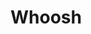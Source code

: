 # Whoosh

[//]:<[![Top Langs](https://github-readme-stats.vercel.app/api/top-langs/?username=VishankSingh&show_icons=true&theme=buefy&layout=compact&langs_count=8&hide=Makefile,html,css,latex,tex&exclude_repo=)](https://github.com/VishankSingh/)>

[//]:<[![Vishank's github stats](https://github-readme-stats.vercel.app/api?username=VishankSingh&theme=buefy&layout=compact&show_icons=true&hide=issues,contribs&include_all_commits=true)](https://github.com/VishankSingh/github-readme-stats)>

